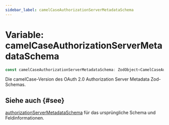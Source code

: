 ```yaml
---
sidebar_label: camelCaseAuthorizationServerMetadataSchema
---
```


# Variable: camelCaseAuthorizationServerMetadataSchema

```ts
const camelCaseAuthorizationServerMetadataSchema: ZodObject<CamelCaseAuthorizationServerMetadata>;
```

Die camelCase-Version des OAuth 2.0 Authorization Server Metadata Zod-Schemas.

## Siehe auch {#see}

[authorizationServerMetadataSchema](/references/js/variables/authorizationServerMetadataSchema.md) für das ursprüngliche Schema und Feldinformationen.
